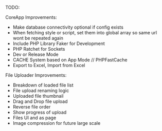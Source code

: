 TODO:

CoreApp Improvements:
* Make database connectivity optional if config exists
* When fetching style or script, set them into global array so same url wont be repeated again
* Include PHP Library Faker for Development
* PHP Ratchet for Sockets
* Dev or Release Mode
* CACHE System based on App Mode // PHPFastCache
* Export to Excel, Import from Excel

File Uploader Improvements:
* Breakdown of loaded file list
* File upload renaming logic
* Uploaded file thumbnail
* Drag and Drop file upload
* Reverse file order
* Show progress of upload
* Files UI and as page
* Image compression for future large scale
